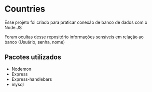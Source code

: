 # Countries

Esse projeto foi criado para praticar conexão de banco de dados com o Node.JS

Foram ocultas desse repositório informações sensíveis em relação ao banco (Usuário, senha, nome)

## Pacotes utilizados

* Nodemon
* Express
* Express-handlebars
* mysql
